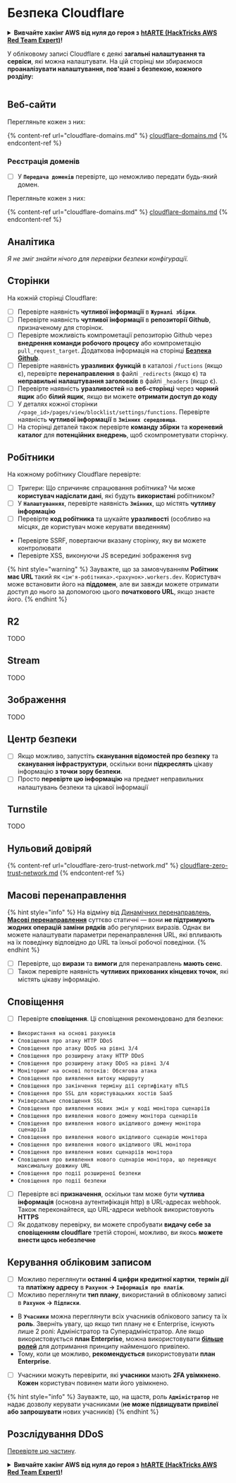 # Безпека Cloudflare

<details>

<summary><strong>Вивчайте хакінг AWS від нуля до героя з</strong> <a href="https://training.hacktricks.xyz/courses/arte"><strong>htARTE (HackTricks AWS Red Team Expert)</strong></a><strong>!</strong></summary>

Інші способи підтримки HackTricks:

* Якщо ви хочете побачити вашу **компанію рекламовану на HackTricks** або **завантажити HackTricks у форматі PDF**, перевірте [**ПЛАНИ ПІДПИСКИ**](https://github.com/sponsors/carlospolop)!
* Отримайте [**офіційний PEASS & HackTricks мерч**](https://peass.creator-spring.com)
* Дізнайтеся про [**Сім'ю PEASS**](https://opensea.io/collection/the-peass-family), нашу колекцію ексклюзивних [**NFT**](https://opensea.io/collection/the-peass-family)
* **Приєднуйтесь до** 💬 [**групи Discord**](https://discord.gg/hRep4RUj7f) або [**групи telegram**](https://t.me/peass) або **слідкуйте** за нами на **Twitter** 🐦 [**@hacktricks_live**](https://twitter.com/hacktricks_live)**.**
* **Поділіться своїми хакінг-трюками, надсилайте PR до** [**HackTricks**](https://github.com/carlospolop/hacktricks) та [**HackTricks Cloud**](https://github.com/carlospolop/hacktricks-cloud) репозиторіїв GitHub.

</details>

У обліковому записі Cloudflare є деякі **загальні налаштування та сервіси**, які можна налаштувати. На цій сторінці ми збираємося **проаналізувати налаштування, пов'язані з безпекою, кожного розділу:**

<figure><img src="../../.gitbook/assets/image (85) (1).png" alt=""><figcaption></figcaption></figure>

## Веб-сайти

Перегляньте кожен з них:

{% content-ref url="cloudflare-domains.md" %}
[cloudflare-domains.md](cloudflare-domains.md)
{% endcontent-ref %}

### Реєстрація доменів

* [ ] У **`Передача доменів`** перевірте, що неможливо передати будь-який домен.

Перегляньте кожен з них:

{% content-ref url="cloudflare-domains.md" %}
[cloudflare-domains.md](cloudflare-domains.md)
{% endcontent-ref %}

## Аналітика

_Я не зміг знайти нічого для перевірки безпеки конфігурації._

## Сторінки

На кожній сторінці Cloudflare:

* [ ] Перевірте наявність **чутливої інформації** в **`Журналі збірки`**.
* [ ] Перевірте наявність **чутливої інформації** в **репозиторії Github**, призначеному для сторінок.
* [ ] Перевірте можливість компрометації репозиторію Github через **внедрення команди робочого процесу** або компрометацію `pull_request_target`. Додаткова інформація на сторінці [**Безпека Github**](../github-security/).
* [ ] Перевірте наявність **уразливих функцій** в каталозі `/fuctions` (якщо є), перевірте **перенаправлення** в файлі `_redirects` (якщо є) та **неправильні налаштування заголовків** в файлі `_headers` (якщо є).
* [ ] Перевірте наявність **уразливостей** на **веб-сторінці** через **чорний ящик** або **білий ящик**, якщо ви можете **отримати доступ до коду**
* [ ] У деталях кожної сторінки `/<page_id>/pages/view/blocklist/settings/functions`. Перевірте наявність **чутливої інформації** в **`Змінних середовища`**.
* [ ] На сторінці деталей також перевірте **команду збірки** та **кореневий каталог** для **потенційних внедрень**, щоб скомпрометувати сторінку.

## **Робітники**

На кожному робітнику Cloudflare перевірте:

* [ ] Тригери: Що спричиняє спрацювання робітника? Чи може **користувач надіслати дані**, які будуть **використані** робітником?
* [ ] У **`Налаштуваннях`**, перевірте наявність **`Змінних`**, що містять **чутливу інформацію**
* [ ] Перевірте **код робітника** та шукайте **уразливості** (особливо на місцях, де користувач може керувати введенням)
* Перевірте SSRF, повертаючи вказану сторінку, яку ви можете контролювати
* Перевірте XSS, виконуючи JS всередині зображення svg

{% hint style="warning" %}
Зауважте, що за замовчуванням **Робітник має URL** такий як `<ім'я-робітника>.<рахунок>.workers.dev`. Користувач може встановити його на **піддомен**, але ви завжди можете отримати доступ до нього за допомогою цього **початкового URL**, якщо знаєте його.
{% endhint %}

## R2

TODO

## Stream

TODO

## Зображення

TODO

## Центр безпеки

* [ ] Якщо можливо, запустіть **сканування відомостей про безпеку** та **сканування інфраструктури**, оскільки вони **підкреслять** цікаву інформацію **з точки зору безпеки**.
* [ ] Просто **перевірте цю інформацію** на предмет неправильних налаштувань безпеки та цікавої інформації

## Turnstile

TODO

## **Нульовий довіряй**

{% content-ref url="cloudflare-zero-trust-network.md" %}
[cloudflare-zero-trust-network.md](cloudflare-zero-trust-network.md)
{% endcontent-ref %}

## Масові перенаправлення

{% hint style="info" %}
На відміну від [Динамічних перенаправлень](https://developers.cloudflare.com/rules/url-forwarding/dynamic-redirects/), [**Масові перенаправлення**](https://developers.cloudflare.com/rules/url-forwarding/bulk-redirects/) суттєво статичні — вони **не підтримують жодних операцій заміни рядків** або регулярних виразів. Однак ви можете налаштувати параметри перенаправлення URL, які впливають на їх поведінку відповідно до URL та їхньої робочої поведінки.
{% endhint %}

* [ ] Перевірте, що **вирази** та **вимоги** для перенаправлень **мають сенс**.
* [ ] Також перевірте наявність **чутливих прихованих кінцевих точок**, які містять цікаву інформацію.

## Сповіщення

* [ ] Перевірте **сповіщення**. Ці сповіщення рекомендовано для безпеки:
* `Використання на основі рахунків`
* `Сповіщення про атаку HTTP DDoS`
* `Сповіщення про атаку DDoS на рівні 3/4`
* `Сповіщення про розширену атаку HTTP DDoS`
* `Сповіщення про розширену атаку DDoS на рівні 3/4`
* `Моніторинг на основі потоків: Обсягова атака`
* `Сповіщення про виявлення витоку маршруту`
* `Сповіщення про закінчення терміну дії сертифікату mTLS`
* `Сповіщення про SSL для користувацьких хостів SaaS`
* `Універсальне сповіщення SSL`
* `Сповіщення про виявлення нових змін у коді монітора сценаріїв`
* `Сповіщення про виявлення нового домену монітора сценаріїв`
* `Сповіщення про виявлення нового шкідливого домену монітора сценаріїв`
* `Сповіщення про виявлення нового шкідливого сценарію монітора`
* `Сповіщення про виявлення нового шкідливого URL монітора`
* `Сповіщення про виявлення нових сценаріїв монітора`
* `Сповіщення про виявлення нового сценарію монітора, що перевищує максимальну довжину URL`
* `Сповіщення про події розширеної безпеки`
* `Сповіщення про події безпеки`
* [ ] Перевірте всі **призначення**, оскільки там може бути **чутлива інформація** (основна аутентифікація http) в URL-адресах webhook. Також переконайтеся, що URL-адреси webhook використовують **HTTPS**
* [ ] Як додаткову перевірку, ви можете спробувати **видачу себе за сповіщенням cloudflare** третій стороні, можливо, ви якось **можете внести щось небезпечне**

## Керування обліковим записом

* [ ] Можливо переглянути **останні 4 цифри кредитної картки**, **термін дії** та **платіжну адресу** в **`Рахунок` -> `Інформація про платіж`**.
* [ ] Можливо переглянути **тип плану**, використаний в обліковому записі в **`Рахунок` -> `Підписки`**.
* В **`Учасники`** можна переглянути всіх учасників облікового запису та їх **роль**. Зверніть увагу, що якщо тип плану не є Enterprise, існують лише 2 ролі: Адміністратор та Суперадміністратор. Але якщо використовується **план Enterprise**, можна використовувати [**більше ролей**](https://developers.cloudflare.com/fundamentals/account-and-billing/account-setup/account-roles/) для дотримання принципу найменшого привілею.
* Тому, коли це можливо, **рекомендується** використовувати **план Enterprise**.
* [ ] Учасники можуть перевірити, які **учасники** мають **2FA увімкнено**. **Кожен** користувач повинен мати його увімкнено.

{% hint style="info" %}
Зауважте, що, на щастя, роль **`Адміністратор`** не надає дозволу керувати учасниками (**не може підвищувати привілеї або запрошувати** нових учасників)
{% endhint %}
## Розслідування DDoS

[Перевірте цю частину](cloudflare-domains.md#cloudflare-ddos-protection).

<details>

<summary><strong>Вивчайте хакінг AWS від нуля до героя з</strong> <a href="https://training.hacktricks.xyz/courses/arte"><strong>htARTE (HackTricks AWS Red Team Expert)</strong></a><strong>!</strong></summary>

Інші способи підтримки HackTricks:

* Якщо ви хочете побачити вашу **компанію рекламовану на HackTricks** або **завантажити HackTricks у форматі PDF**, перевірте [**ПЛАНИ ПІДПИСКИ**](https://github.com/sponsors/carlospolop)!
* Отримайте [**офіційний PEASS & HackTricks мерч**](https://peass.creator-spring.com)
* Відкрийте для себе [**Сім'ю PEASS**](https://opensea.io/collection/the-peass-family), нашу колекцію ексклюзивних [**NFT**](https://opensea.io/collection/the-peass-family)
* **Приєднуйтесь до** 💬 [**групи Discord**](https://discord.gg/hRep4RUj7f) або [**групи telegram**](https://t.me/peass) або **слідкуйте** за нами на **Twitter** 🐦 [**@hacktricks_live**](https://twitter.com/hacktricks_live)**.**
* **Поділіться своїми хакерськими трюками, надсилайте PR до** [**HackTricks**](https://github.com/carlospolop/hacktricks) та [**HackTricks Cloud**](https://github.com/carlospolop/hacktricks-cloud) репозиторіїв GitHub.

</details>
